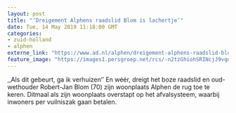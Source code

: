 ```yaml
---
layout: post
title: "‘Dreigement Alphens raadslid Blom is lachertje’"
date: Tue, 14 May 2019 11:18:00 GMT
categories: 
- zuid-holland 
- alphen 
externe_link: "https://www.ad.nl/alphen/dreigement-alphens-raadslid-blom-is-lachertje~a4f2c480/"
feature_image: "https://images1.persgroep.net/rcs/-n2tzGhiohSRINcjJ9vqdg-6W90/diocontent/121088745/_fitwidth/400/?appId=21791a8992982cd8da851550a453bd7f&quality=0.7"
---
```


,,Als dit gebeurt, ga ik verhuizen‘’ En wéér, dreigt het boze raadslid en oud-wethouder Robert-Jan Blom (70) zijn woonplaats Alphen de rug toe te keren. Ditmaal als zijn woonplaats overstapt op het afvalsysteem, waarbij inwoners per vuilniszak gaan betalen.
